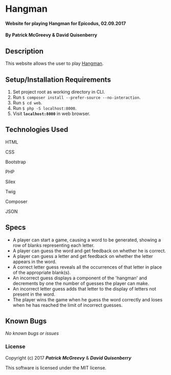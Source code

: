 # Hangman

#### Website for playing Hangman for Epicodus, 02.09.2017

#### By Patrick McGreevy & David Quisenberry

## Description

This website allows the user to play [Hangman](https://en.wikipedia.org/wiki/Hangman_(game)).


## Setup/Installation Requirements
1. Set project root as working directory in CLI.
2. Run `$ composer install --prefer-source --no-interaction`.
3. Run `$ cd web`.
4. Run `$ php -S localhost:8000`.
5. Visit **`localhost:8000`** in web browser.


## Technologies Used

HTML

CSS

Bootstrap

PHP

Silex

Twig

Composer

JSON

## Specs
* A player can start a game, causing a word to be generated, showing a row of blanks representing each letter.
* A player can guess the word and get feedback on whether he is correct.
* A player can guess a letter and get feedback on whether the letter appears in the word.
* A correct letter guess reveals all the occurrences of that letter in place of the appropriate blank(s).
* An incorrect guess displays a component of the 'hangman' and decrements by one the number of guesses the player can make.
* An incorrect letter guess adds that letter to the display of letters not present in the word.
* The player wins the game when he guess the word correctly and loses when he has reached the limit of incorrect guesses.


## Known Bugs

_No known bugs or issues_

### License

Copyright (c) 2017 _**Patrick McGreevy**_ & _**David Quisenberry**_

This software is licensed under the MIT license.
